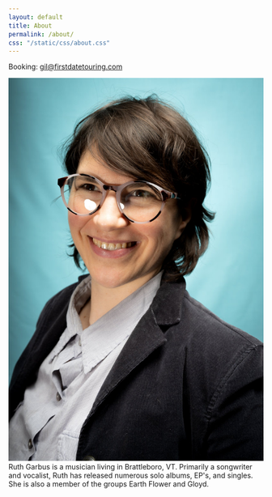 ```yaml
---
layout: default
title: About
permalink: /about/
css: "/static/css/about.css"
---
```


Booking: gil@firstdatetouring.com

<div class="bio-and-pic">
    <img src="/static/uploads/ruth.jpg" alt="Profile Picture" class="profile-pic">
    <div class="bio">
        Ruth Garbus is a musician living in Brattleboro, VT. Primarily a songwriter and vocalist, Ruth has released numerous solo albums, EP's, and singles. She is also a member of the groups Earth Flower and Gloyd.
    </div>
</div>
